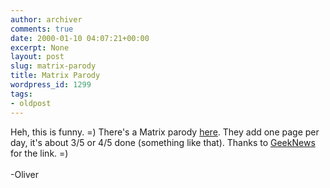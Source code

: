 ```yaml
---
author: archiver
comments: true
date: 2000-01-10 04:07:21+00:00
excerpt: None
layout: post
slug: matrix-parody
title: Matrix Parody
wordpress_id: 1299
tags:
- oldpost
---
```


Heh, this is funny. =) There's a Matrix parody <a href="http://www.luminanet.com/index.shtml" target="_blank">here</a>. They add one page per day, it's about 3/5 or 4/5 done (something like that). Thanks to <a href="http://www.geeknews.net" target="_blank">GeekNews</a> for the link. =)<br /><br />-Oliver